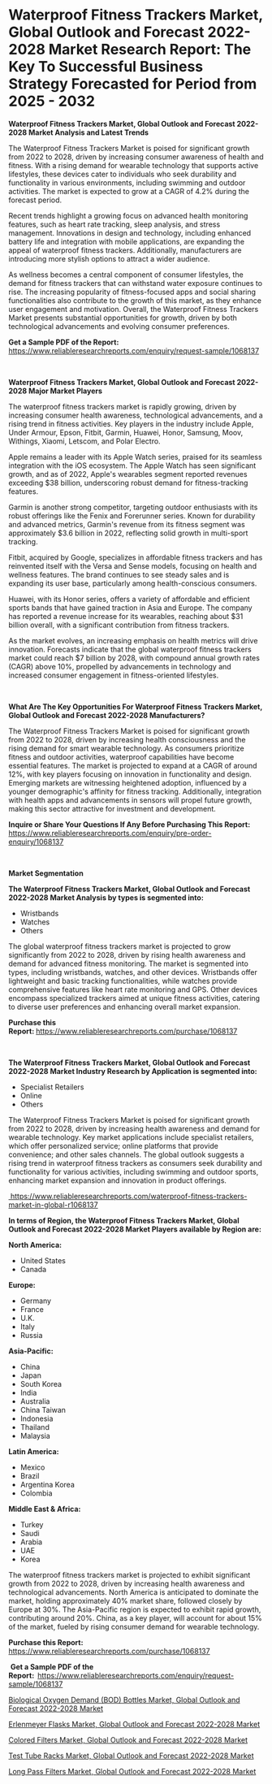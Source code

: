 <p><h1>Waterproof Fitness Trackers Market, Global Outlook and Forecast 2022-2028 Market Research Report: The Key To Successful Business Strategy Forecasted for Period from 2025 - 2032</h1></p><p><strong>Waterproof Fitness Trackers Market, Global Outlook and Forecast 2022-2028 Market Analysis and Latest Trends</strong></p>
<p><p>The Waterproof Fitness Trackers Market is poised for significant growth from 2022 to 2028, driven by increasing consumer awareness of health and fitness. With a rising demand for wearable technology that supports active lifestyles, these devices cater to individuals who seek durability and functionality in various environments, including swimming and outdoor activities. The market is expected to grow at a CAGR of 4.2% during the forecast period.</p><p>Recent trends highlight a growing focus on advanced health monitoring features, such as heart rate tracking, sleep analysis, and stress management. Innovations in design and technology, including enhanced battery life and integration with mobile applications, are expanding the appeal of waterproof fitness trackers. Additionally, manufacturers are introducing more stylish options to attract a wider audience.</p><p>As wellness becomes a central component of consumer lifestyles, the demand for fitness trackers that can withstand water exposure continues to rise. The increasing popularity of fitness-focused apps and social sharing functionalities also contribute to the growth of this market, as they enhance user engagement and motivation. Overall, the Waterproof Fitness Trackers Market presents substantial opportunities for growth, driven by both technological advancements and evolving consumer preferences.</p></p>
<p><strong>Get a Sample PDF of the Report:&nbsp;</strong> <a href="https://www.reliableresearchreports.com/enquiry/request-sample/1068137?utm_campaign=32&utm_medium=2&utm_source=Github&utm_content=ia&utm_term=21032025&utm_id=waterproof-fitness-trackers-market-global-outlook-and-forecast-2022-2028">https://www.reliableresearchreports.com/enquiry/request-sample/1068137</a></p>
<p>&nbsp;</p>
<p><strong>Waterproof Fitness Trackers Market, Global Outlook and Forecast 2022-2028 Major Market Players</strong></p>
<p><p>The waterproof fitness trackers market is rapidly growing, driven by increasing consumer health awareness, technological advancements, and a rising trend in fitness activities. Key players in the industry include Apple, Under Armour, Epson, Fitbit, Garmin, Huawei, Honor, Samsung, Moov, Withings, Xiaomi, Letscom, and Polar Electro. </p><p>Apple remains a leader with its Apple Watch series, praised for its seamless integration with the iOS ecosystem. The Apple Watch has seen significant growth, and as of 2022, Apple's wearables segment reported revenues exceeding $38 billion, underscoring robust demand for fitness-tracking features.</p><p>Garmin is another strong competitor, targeting outdoor enthusiasts with its robust offerings like the Fenix and Forerunner series. Known for durability and advanced metrics, Garmin's revenue from its fitness segment was approximately $3.6 billion in 2022, reflecting solid growth in multi-sport tracking. </p><p>Fitbit, acquired by Google, specializes in affordable fitness trackers and has reinvented itself with the Versa and Sense models, focusing on health and wellness features. The brand continues to see steady sales and is expanding its user base, particularly among health-conscious consumers.</p><p>Huawei, with its Honor series, offers a variety of affordable and efficient sports bands that have gained traction in Asia and Europe. The company has reported a revenue increase for its wearables, reaching about $31 billion overall, with a significant contribution from fitness trackers.</p><p>As the market evolves, an increasing emphasis on health metrics will drive innovation. Forecasts indicate that the global waterproof fitness trackers market could reach $7 billion by 2028, with compound annual growth rates (CAGR) above 10%, propelled by advancements in technology and increased consumer engagement in fitness-oriented lifestyles.</p></p>
<p>&nbsp;</p>
<p><strong>What Are The Key Opportunities For Waterproof Fitness Trackers Market, Global Outlook and Forecast 2022-2028 Manufacturers?</strong></p>
<p><p>The Waterproof Fitness Trackers Market is poised for significant growth from 2022 to 2028, driven by increasing health consciousness and the rising demand for smart wearable technology. As consumers prioritize fitness and outdoor activities, waterproof capabilities have become essential features. The market is projected to expand at a CAGR of around 12%, with key players focusing on innovation in functionality and design. Emerging markets are witnessing heightened adoption, influenced by a younger demographic's affinity for fitness tracking. Additionally, integration with health apps and advancements in sensors will propel future growth, making this sector attractive for investment and development.</p></p>
<p><strong>Inquire or Share Your Questions If Any Before Purchasing This Report:</strong> <a href="https://www.reliableresearchreports.com/enquiry/pre-order-enquiry/1068137?utm_campaign=32&utm_medium=2&utm_source=Github&utm_content=ia&utm_term=21032025&utm_id=waterproof-fitness-trackers-market-global-outlook-and-forecast-2022-2028">https://www.reliableresearchreports.com/enquiry/pre-order-enquiry/1068137</a></p>
<p>&nbsp;</p>
<p><strong>Market Segmentation</strong></p>
<p><strong>The Waterproof Fitness Trackers Market, Global Outlook and Forecast 2022-2028 Market Analysis by types is segmented into:</strong></p>
<p><ul><li>Wristbands</li><li>Watches</li><li>Others</li></ul></p>
<p><p>The global waterproof fitness trackers market is projected to grow significantly from 2022 to 2028, driven by rising health awareness and demand for advanced fitness monitoring. The market is segmented into types, including wristbands, watches, and other devices. Wristbands offer lightweight and basic tracking functionalities, while watches provide comprehensive features like heart rate monitoring and GPS. Other devices encompass specialized trackers aimed at unique fitness activities, catering to diverse user preferences and enhancing overall market expansion.</p></p>
<p><strong>Purchase this Report:&nbsp;</strong><a href="https://www.reliableresearchreports.com/purchase/1068137?utm_campaign=32&utm_medium=2&utm_source=Github&utm_content=ia&utm_term=21032025&utm_id=waterproof-fitness-trackers-market-global-outlook-and-forecast-2022-2028">https://www.reliableresearchreports.com/purchase/1068137</a></p>
<p>&nbsp;</p>
<p><strong>The Waterproof Fitness Trackers Market, Global Outlook and Forecast 2022-2028 Market Industry Research by Application is segmented into:</strong></p>
<p><ul><li>Specialist Retailers</li><li>Online</li><li>Others</li></ul></p>
<p><p>The Waterproof Fitness Trackers Market is poised for significant growth from 2022 to 2028, driven by increasing health awareness and demand for wearable technology. Key market applications include specialist retailers, which offer personalized service; online platforms that provide convenience; and other sales channels. The global outlook suggests a rising trend in waterproof fitness trackers as consumers seek durability and functionality for various activities, including swimming and outdoor sports, enhancing market expansion and innovation in product offerings.</p></p>
<p><a href="https://www.reliableresearchreports.com/waterproof-fitness-trackers-market-in-global-r1068137?utm_campaign=32&utm_medium=2&utm_source=Github&utm_content=ia&utm_term=21032025&utm_id=waterproof-fitness-trackers-market-global-outlook-and-forecast-2022-2028">&nbsp;https://www.reliableresearchreports.com/waterproof-fitness-trackers-market-in-global-r1068137</a></p>
<p><strong>In terms of Region, the Waterproof Fitness Trackers Market, Global Outlook and Forecast 2022-2028 Market Players available by Region are:</strong></p>
<p>
    <p> <strong> North America: </strong>
        <ul>
            <li>United States</li>
            <li>Canada</li>
        </ul>
        </p> 
    <p> <strong> Europe: </strong>
        <ul>
            <li>Germany</li>
            <li>France</li>
            <li>U.K.</li>
            <li>Italy</li>
            <li>Russia</li>
        </ul>
        </p> 
    <p> <strong> Asia-Pacific: </strong>
        <ul>
            <li>China</li>
            <li>Japan</li>
            <li>South Korea</li>
            <li>India</li>
            <li>Australia</li>
            <li>China Taiwan</li>
            <li>Indonesia</li>
            <li>Thailand</li>
            <li>Malaysia</li>
        </ul>
        </p> 
    <p> <strong> Latin America: </strong>
        <ul>
            <li>Mexico</li>
            <li>Brazil</li>
            <li>Argentina Korea</li>
            <li>Colombia</li>
        </ul>
        </p> 
    <p> <strong> Middle East & Africa: </strong>
        <ul>
            <li>Turkey</li>
            <li>Saudi</li>
            <li>Arabia</li>
            <li>UAE</li>
            <li>Korea</li>
        </ul>
    </p>
    </p>
<p><p>The waterproof fitness trackers market is projected to exhibit significant growth from 2022 to 2028, driven by increasing health awareness and technological advancements. North America is anticipated to dominate the market, holding approximately 40% market share, followed closely by Europe at 30%. The Asia-Pacific region is expected to exhibit rapid growth, contributing around 20%. China, as a key player, will account for about 15% of the market, fueled by rising consumer demand for wearable technology.</p></p>
<p><strong>Purchase this Report: </strong><a href="https://www.reliableresearchreports.com/purchase/1068137?utm_campaign=32&utm_medium=2&utm_source=Github&utm_content=ia&utm_term=21032025&utm_id=waterproof-fitness-trackers-market-global-outlook-and-forecast-2022-2028">https://www.reliableresearchreports.com/purchase/1068137</a></p>
<p>&nbsp;<strong>Get a Sample PDF of the Report:&nbsp;&nbsp;</strong><a href="https://www.reliableresearchreports.com/enquiry/request-sample/1068137?utm_campaign=32&utm_medium=2&utm_source=Github&utm_content=ia&utm_term=21032025&utm_id=waterproof-fitness-trackers-market-global-outlook-and-forecast-2022-2028">https://www.reliableresearchreports.com/enquiry/request-sample/1068137</a></p>
<p><strong></strong></p>
<p><p><a href="https://github.com/filinjaic7/Market-Research-Report-List-1/blob/main/biological-oxygen-demand-bod-bottles-market-global-outlook-and-forecast-2022-2028-market.md?utm_campaign=32&utm_medium=2&utm_source=Github&utm_content=ia&utm_term=21032025&utm_id=waterproof-fitness-trackers-market-global-outlook-and-forecast-2022-2028">Biological Oxygen Demand (BOD) Bottles Market, Global Outlook and Forecast 2022-2028 Market</a></p><p><a href="https://github.com/reeseberro3j/Market-Research-Report-List-1/blob/main/erlenmeyer-flasks-market-global-outlook-and-forecast-2022-2028-market.md?utm_campaign=32&utm_medium=2&utm_source=Github&utm_content=ia&utm_term=21032025&utm_id=waterproof-fitness-trackers-market-global-outlook-and-forecast-2022-2028">Erlenmeyer Flasks Market, Global Outlook and Forecast 2022-2028 Market</a></p><p><a href="https://github.com/tahjaylestro/Market-Research-Report-List-1/blob/main/colored-filters-market-global-outlook-and-forecast-2022-2028-market.md?utm_campaign=32&utm_medium=2&utm_source=Github&utm_content=ia&utm_term=21032025&utm_id=waterproof-fitness-trackers-market-global-outlook-and-forecast-2022-2028">Colored Filters Market, Global Outlook and Forecast 2022-2028 Market</a></p><p><a href="https://github.com/rocicbenton/Market-Research-Report-List-1/blob/main/test-tube-racks-market-global-outlook-and-forecast-2022-2028-market.md?utm_campaign=32&utm_medium=2&utm_source=Github&utm_content=ia&utm_term=21032025&utm_id=waterproof-fitness-trackers-market-global-outlook-and-forecast-2022-2028">Test Tube Racks Market, Global Outlook and Forecast 2022-2028 Market</a></p><p><a href="https://github.com/ishikodehira/Market-Research-Report-List-1/blob/main/long-pass-filters-market-global-outlook-and-forecast-2022-2028-market.md?utm_campaign=32&utm_medium=2&utm_source=Github&utm_content=ia&utm_term=21032025&utm_id=waterproof-fitness-trackers-market-global-outlook-and-forecast-2022-2028">Long Pass Filters Market, Global Outlook and Forecast 2022-2028 Market</a></p></p>